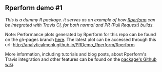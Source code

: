 ## Rperform demo #1

_This is a dummy R package. It serves as an example of how [Rperform](http://github.com/analyticalmonk/rperform/) can be integrated with Travis CI, for both normal and PR (Pull Request) builds._  

Note: Performance plots generated by Rperform for this repo can be found on the gh-pages branch [here](https://github.com/analyticalmonk/PRDemo_Rperform/tree/gh-pages/Rperform). The latest plot can be accessed through this url: http://analyticalmonk.github.io/PRDemo_Rperform/Rperform  

More information, including tutorials and blog posts, about Rperform's Travis integration and other features can be found on the [package's Github wiki](http://github.com/analyticalmonk/rperform/wiki).
